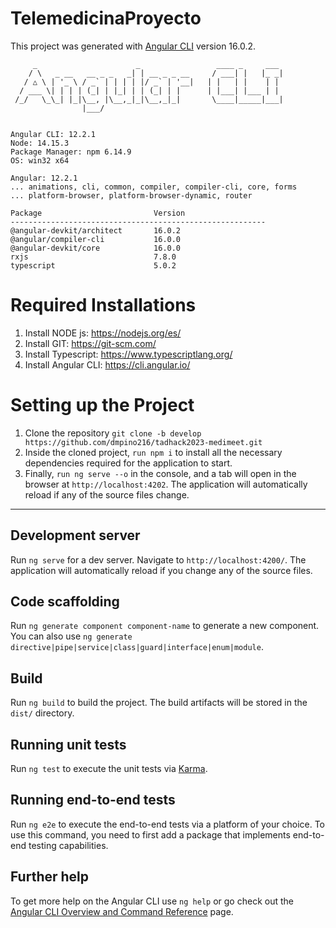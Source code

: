 # TelemedicinaProyecto

This project was generated with [Angular CLI](https://github.com/angular/angular-cli) version 16.0.2.
```
     _                      _                 ____ _     ___
    / \   _ __   __ _ _   _| | __ _ _ __     / ___| |   |_ _|
   / △ \ | '_ \ / _` | | | | |/ _` | '__|   | |   | |    | |
  / ___ \| | | | (_| | |_| | | (_| | |      | |___| |___ | |
 /_/   \_\_| |_|\__, |\__,_|_|\__,_|_|       \____|_____|___|
                |___/


Angular CLI: 12.2.1
Node: 14.15.3
Package Manager: npm 6.14.9
OS: win32 x64

Angular: 12.2.1
... animations, cli, common, compiler, compiler-cli, core, forms
... platform-browser, platform-browser-dynamic, router

Package                         Version
---------------------------------------------------------
@angular-devkit/architect       16.0.2
@angular/compiler-cli           16.0.0
@angular-devkit/core            16.0.0
rxjs                            7.8.0
typescript                      5.0.2
```
# Required Installations

1. Install NODE js: https://nodejs.org/es/
2. Install GIT: https://git-scm.com/
3. Install Typescript: https://www.typescriptlang.org/
4. Install Angular CLI: https://cli.angular.io/

# Setting up the Project 

1. Clone the repository `git clone -b develop https://github.com/dmpino216/tadhack2023-medimeet.git`
2. Inside the cloned project, `run npm i` to install all the necessary dependencies required for the application to start.
3. Finally, `run ng serve --o` in the console, and a tab will open in the browser at `http://localhost:4202`. The application will automatically reload if any of the source files change.

-------------------------------------------------------------------------------------------------------------------------------------

## Development server

Run `ng serve` for a dev server. Navigate to `http://localhost:4200/`. The application will automatically reload if you change any of the source files.

## Code scaffolding

Run `ng generate component component-name` to generate a new component. You can also use `ng generate directive|pipe|service|class|guard|interface|enum|module`.

## Build

Run `ng build` to build the project. The build artifacts will be stored in the `dist/` directory.

## Running unit tests

Run `ng test` to execute the unit tests via [Karma](https://karma-runner.github.io).

## Running end-to-end tests

Run `ng e2e` to execute the end-to-end tests via a platform of your choice. To use this command, you need to first add a package that implements end-to-end testing capabilities.

## Further help

To get more help on the Angular CLI use `ng help` or go check out the [Angular CLI Overview and Command Reference](https://angular.io/cli) page.
